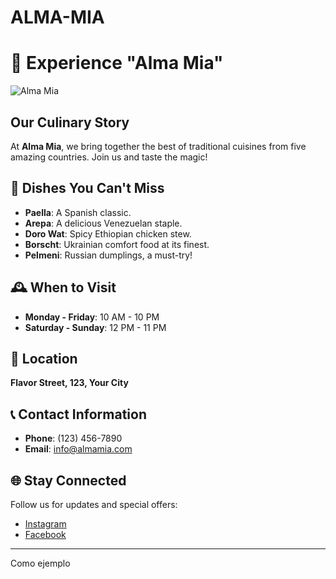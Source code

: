 # ALMA-MIA

# 🍴 Experience "Alma Mia"

![Alma Mia](https://link-to-your-restaurant-image.jpg)

## Our Culinary Story
At **Alma Mia**, we bring together the best of traditional cuisines from five amazing countries. Join us and taste the magic!

## 🌟 Dishes You Can't Miss
- **Paella**: A Spanish classic.
- **Arepa**: A delicious Venezuelan staple.
- **Doro Wat**: Spicy Ethiopian chicken stew.
- **Borscht**: Ukrainian comfort food at its finest.
- **Pelmeni**: Russian dumplings, a must-try!

## 🕰️ When to Visit
- **Monday - Friday**: 10 AM - 10 PM
- **Saturday - Sunday**: 12 PM - 11 PM

## 📍 Location
**Flavor Street, 123, Your City**

## 📞 Contact Information
- **Phone**: (123) 456-7890
- **Email**: info@almamia.com

## 🌐 Stay Connected
Follow us for updates and special offers:
- [Instagram](https://instagram.com/yourrestaurant)
- [Facebook](https://facebook.com/yourrestaurant)

---
Como ejemplo

